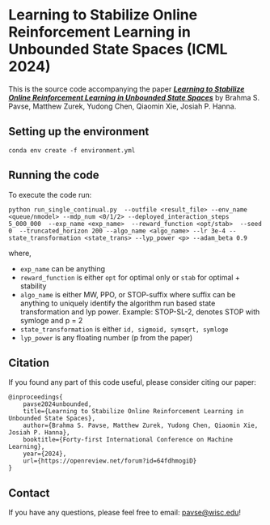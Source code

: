 # Learning to Stabilize Online Reinforcement Learning in Unbounded State Spaces (ICML 2024)

This is the source code accompanying the paper [***Learning to Stabilize Online Reinforcement Learning in Unbounded State Spaces***](https://arxiv.org/abs/2306.01896) by Brahma S. Pavse, Matthew Zurek, Yudong Chen, Qiaomin Xie, Josiah P. Hanna.

## Setting up the environment
```
conda env create -f environment.yml
```

## Running the code
To execute the code run:
```
python run_single_continual.py  --outfile <result_file> --env_name <queue/nmodel> --mdp_num <0/1/2> --deployed_interaction_steps 5_000_000  --exp_name <exp_name>  --reward_function <opt/stab>  --seed 0  --truncated_horizon 200 --algo_name <algo_name> --lr 3e-4 --state_transformation <state_trans> --lyp_power <p> --adam_beta 0.9
```
where,
- `exp_name` can be anything
- `reward_function` is either `opt` for optimal only or `stab` for optimal + stability
- `algo_name` is either MW, PPO, or STOP-suffix where suffix can be anything to uniquely identify the algorithm run based state transformation and lyp power. Example: STOP-SL-2, denotes STOP with symloge and p = 2
- `state_transformation` is either `id, sigmoid, symsqrt, symloge`
- `lyp_power` is any floating number (p from the paper)

## Citation
If you found any part of this code useful, please consider citing our paper:

```
@inproceedings{
    pavse2024unbounded,
    title={Learning to Stabilize Online Reinforcement Learning in Unbounded State Spaces},
    author={Brahma S. Pavse, Matthew Zurek, Yudong Chen, Qiaomin Xie, Josiah P. Hanna},
    booktitle={Forty-first International Conference on Machine Learning},
    year={2024},
    url={https://openreview.net/forum?id=64fdhmogiD}
}
```
## Contact

If you have any questions, please feel free to email: pavse@wisc.edu!
